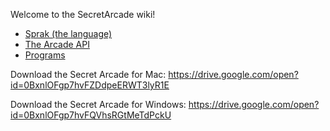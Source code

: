 Welcome to the SecretArcade wiki!

* [Sprak (the language)](sprak)
* [The Arcade API](Arcade-Api)
* [Programs](Programs)

Download the Secret Arcade for Mac: https://drive.google.com/open?id=0BxnlOFgp7hvFZDdpeERWT3lyR1E

Download the Secret Arcade for Windows: https://drive.google.com/open?id=0BxnlOFgp7hvFQVhsRGtMeTdPckU